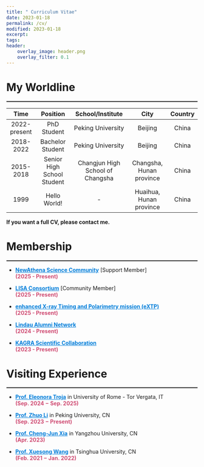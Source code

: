 ```yaml
---
title: " Curriculum Vitae"
date: 2023-01-18
permalink: /cv/
modified: 2023-01-18
excerpt:
tags:
header:
    overlay_image: header.png
    overlay_filter: 0.1 
---
```


# My Worldline
<hr style="border:1px solid gray"> 

| <center>Time</center> | <center>Position</center> | <center>School/Institute</center> | <center>City</center> | <center>Country</center> |
|--------------	  |----------------------------	 |---------------------------------	 |---------------------------	 |---------	|
| <center>2022-present</center> | <center>PhD Student</center>| <center>Peking University</center> | <center>Beijing</center> | <center>China</center> |
| <center>2018-2022</center> | <center>Bachelor Student</center> | <center>Peking University</center> | <center>Beijing</center> | <center>China</center> |
| <center>2015-2018</center> | <center>Senior High School Student</center> | <center>Changjun High School of Changsha</center> | <center>Changsha, Hunan province</center> | <center>China</center> |
| <center>1999</center> | <center>Hello World!</center> | <center> - </center> | <center>Huaihua, Hunan province</center> | <center>China</center> |

<b> If you want a full CV, please contact me. </b>

# Membership
<hr style="border:1px solid gray"> 

* <a href="https://www.the-athena-x-ray-observatory.eu/en" style="color: #007DD9;"><b>NewAthena Science Community</b></a> [Support Member]
  <br><font color="#CF4C73"><b>(2025 - Present)</b></font>

* <a href="https://www.lisamission.org" style="color: #007DD9;"><b>LISA Consortium</b></a> [Community Member]
  <br><font color="#CF4C73"><b>(2025 - Present)</b></font>

* <a href="https://extp.astro-ge.ch" style="color: #007DD9;"><b>enhanced X-ray Timing and Polarimetry mission (eXTP)</b></a> 
  <br><font color="#CF4C73"><b>(2025 - Present)</b></font>

* <a href="https://www.lindau-nobel.org/lindau-alumni/" style="color: #007DD9;"><b>Lindau Alumni Network</b></a> 
  <br><font color="#CF4C73"><b>(2024 - Present)</b></font>

* <a href="https://gwcenter.icrr.u-tokyo.ac.jp/en/" style="color: #007DD9;"><b>KAGRA Scientific Collaboration</b></a>
  <br><font color="#CF4C73"><b>(2023 - Present)</b></font>

# Visiting Experience

<hr style="border:1px solid gray">

* <a href="https://eleonoratroja.wordpress.com" style="color: #007DD9;"><b>Prof. Eleonora Troja</b></a> in University of Rome - Tor Vergata, IT
  <br><font color="#CF4C73"><b>(Sep. 2024 − Sep. 2025)</b></font>

* <a href="https://faculty.pku.edu.cn/lizhuo1/zh_CN/index/7734/list/index.htm" style="color: #007DD9;"><b>Prof. Zhuo Li</b></a> in Peking University, CN
  <br><font color="#CF4C73"><b>(Sep. 2023 − Present)</b></font>
  
* <a href="http://cgc.yzu.edu.cn/info/1014/1582.htm" style="color: #007DD9;"><b>Prof. Cheng-Jun Xia</b></a> in Yangzhou University, CN
  <br><font color="#CF4C73"><b>(Apr. 2023)</b></font>

* <a href="https://sharonxuesongwang.wordpress.com" style="color: #007DD9;"><b>Prof. Xuesong Wang</b></a> in Tsinghua University, CN
  <br><font color="#CF4C73"><b>(Feb. 2021 − Jan. 2022)</b></font>
